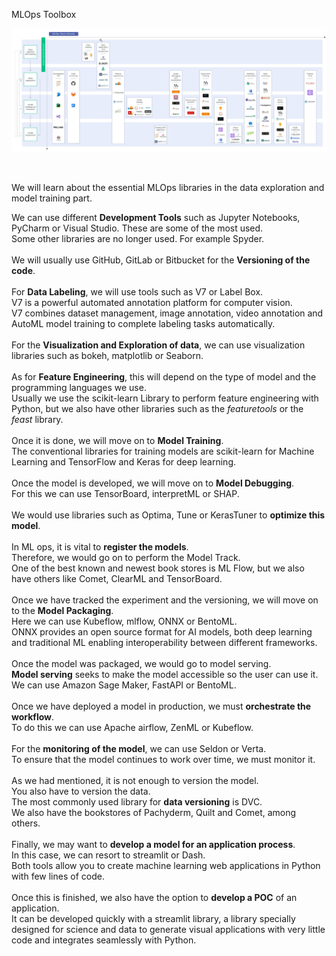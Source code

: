 MLOps Toolbox

![img_2.png](images/img_2.png)
 
<br>

We will learn about the essential MLOps libraries in the data exploration and model training part. <br>

We can use different **Development Tools** such as Jupyter Notebooks, PyCharm or Visual Studio. These are some of the most used. <br>
Some other libraries are no longer used. For example Spyder. <br>
 <br>
We will usually use GitHub, GitLab or Bitbucket for the **Versioning of the code**. <br>
 <br>
For **Data Labeling**, we will use tools such as V7 or Label Box. <br>
V7 is a powerful automated annotation platform for computer vision. <br>
V7 combines dataset management, image annotation, video annotation and AutoML model training to complete labeling tasks automatically. <br>
 <br>
For the **Visualization and Exploration of data**, we can use visualization libraries such as bokeh, matplotlib or Seaborn. <br>
 <br>
As for **Feature Engineering**, this will depend on the type of model and the programming languages we use. <br>
Usually we use the scikit-learn Library to perform feature engineering with Python, but we also have other libraries such as the _featuretools_ or the _feast_ library. <br>
 <br>
Once it is done, we will move on to **Model Training**. <br>
The conventional libraries for training models are scikit-learn for Machine Learning and TensorFlow and Keras for deep learning. <br>
 <br>
Once the model is developed, we will move on to **Model Debugging**. <br>
For this we can use TensorBoard, interpretML or SHAP.
 <br>
 <br>
We would use libraries such as Optima, Tune or KerasTuner to **optimize this model**. <br>
 <br>
In ML ops, it is vital to **register the models**. <br>
Therefore, we would go on to perform the Model Track. <br>
One of the best known and newest book stores is ML Flow, but we also have others like Comet, ClearML and TensorBoard. <br>
 <br>
Once we have tracked the experiment and the versioning, we will move on to the **Model Packaging**. <br>
Here we can use Kubeflow, mlflow, ONNX or BentoML.  <br>
ONNX provides an open source format for AI models, both deep learning and traditional ML enabling interoperability between different frameworks. <br>
 <br>
Once the model was packaged, we would go to model serving. <br>
**Model serving** seeks to make the model accessible so the user can use it. <br>
We can use Amazon Sage Maker, FastAPI or BentoML. <br>
 <br>
Once we have deployed a model in production, we must **orchestrate the workflow**. <br>
To do this we can use Apache airflow, ZenML or Kubeflow. <br>
 <br>
For the **monitoring of the model**, we can use Seldon or Verta. <br>
To ensure that the model continues to work over time, we must monitor it. <br>
 <br>
As we had mentioned, it is not enough to version the model. <br>
You also have to version the data. <br>
The most commonly used library for **data versioning** is DVC. <br>
We also have the bookstores of Pachyderm, Quilt and Comet, among others. <br>
 <br>
Finally, we may want to **develop a model for an application process**. <br>
In this case, we can resort to streamlit or Dash. <br>
Both tools allow you to create machine learning web applications in Python with few lines of code. <br>
 <br>
Once this is finished, we also have the option to **develop a POC** of an application. <br>
It can be developed quickly with a streamlit library, a library specially designed for science and data to generate visual applications with very little code and integrates seamlessly with Python. <br>

